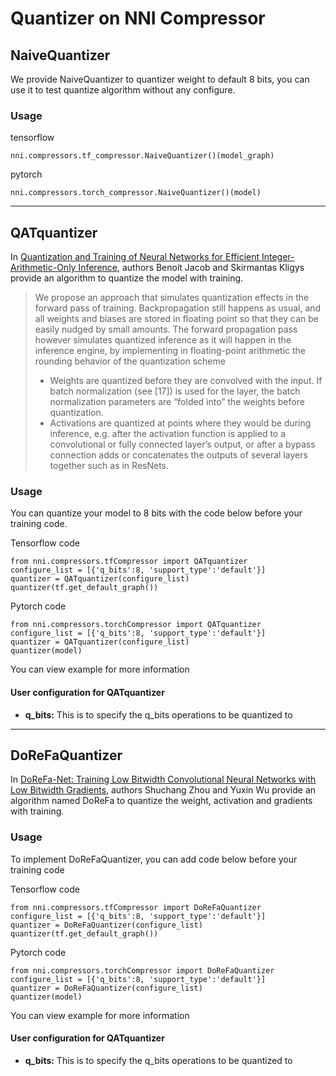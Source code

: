 Quantizer on NNI Compressor
===

<a name="NaiveQuantizer"></a>

## NaiveQuantizer

We provide NaiveQuantizer to quantizer weight to default 8 bits, you can use it to test quantize algorithm without any configure.

### Usage
tensorflow
```
nni.compressors.tf_compressor.NaiveQuantizer()(model_graph)
```
pytorch
```
nni.compressors.torch_compressor.NaiveQuantizer()(model)
```

***
<a name="QATquantizer"></a>

## QATquantizer
In [Quantization and Training of Neural Networks for Efficient Integer-Arithmetic-Only Inference](http://openaccess.thecvf.com/content_cvpr_2018/papers/Jacob_Quantization_and_Training_CVPR_2018_paper.pdf), authors Benoit Jacob and Skirmantas Kligys provide an algorithm to quantize the model with training.

>We propose an approach that simulates quantization effects in the forward pass of training. Backpropagation still happens as usual, and all weights and biases are stored in floating point so that they can be easily nudged by small amounts. The forward propagation pass however simulates quantized inference as it will happen in the inference engine, by implementing in floating-point arithmetic the rounding behavior of the quantization scheme
>* Weights are quantized before they are convolved with the input. If batch normalization (see [17]) is used for the layer, the batch normalization parameters are “folded into” the weights before quantization.
>* Activations are quantized at points where they would be during inference, e.g. after the activation function is applied to a convolutional or fully connected layer’s output, or after a bypass connection adds or concatenates the outputs of several layers together such as in ResNets.



### Usage
You can quantize your model to 8 bits with the code below before your training code.

Tensorflow code
```
from nni.compressors.tfCompressor import QATquantizer
configure_list = [{'q_bits':8, 'support_type':'default'}]
quantizer = QATquantizer(configure_list)
quantizer(tf.get_default_graph())
```
Pytorch code
```
from nni.compressors.torchCompressor import QATquantizer
configure_list = [{'q_bits':8, 'support_type':'default'}]
quantizer = QATquantizer(configure_list)
quantizer(model)
```

You can view example for more information

#### User configuration for QATquantizer
* **q_bits:** This is to specify the q_bits operations to be quantized to


***
<a name="DoReFaQuantizer"></a>

## DoReFaQuantizer
In [DoReFa-Net: Training Low Bitwidth Convolutional Neural Networks with Low Bitwidth Gradients](https://arxiv.org/abs/1606.06160), authors Shuchang Zhou and Yuxin Wu provide an algorithm named DoReFa to quantize the weight, activation and gradients with training.

### Usage
To implement DoReFaQuantizer, you can add code below before your training code

Tensorflow code
```
from nni.compressors.tfCompressor import DoReFaQuantizer
configure_list = [{'q_bits':8, 'support_type':'default'}]
quantizer = DoReFaQuantizer(configure_list)
quantizer(tf.get_default_graph())
```
Pytorch code
```
from nni.compressors.torchCompressor import DoReFaQuantizer
configure_list = [{'q_bits':8, 'support_type':'default'}]
quantizer = DoReFaQuantizer(configure_list)
quantizer(model)
```

You can view example for more information

#### User configuration for QATquantizer
* **q_bits:** This is to specify the q_bits operations to be quantized to
